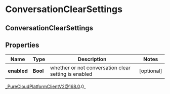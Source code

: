 # ConversationClearSettings

## ConversationClearSettings

## Properties

|Name | Type | Description | Notes|
|------------ | ------------- | ------------- | -------------|
| **enabled** | **Bool** | whether or not conversation clear setting is enabled | [optional] |



_PureCloudPlatformClientV2@168.0.0_
